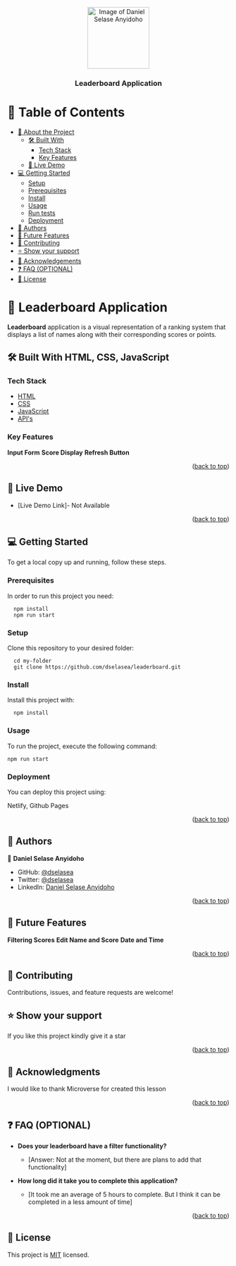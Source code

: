 <a name="readme-top"></a>
<div align="center">

  <img src="https://avatars.githubusercontent.com/u/9299437?v=4" alt="Image of Daniel Selase Anyidoho" width="140"  height="auto" />
  <br/>

  <h3><b>Leaderboard Application</b></h3>

</div>

# 📗 Table of Contents

- [📖 About the Project](#about-project)
  - [🛠 Built With](#built-with)
    - [Tech Stack](#tech-stack)
    - [Key Features](#key-features)
  - [🚀 Live Demo](#live-demo)
- [💻 Getting Started](#getting-started)
  - [Setup](#setup)
  - [Prerequisites](#prerequisites)
  - [Install](#install)
  - [Usage](#usage)
  - [Run tests](#run-tests)
  - [Deployment](#triangular_flag_on_post-deployment)
- [👥 Authors](#authors)
- [🔭 Future Features](#future-features)
- [🤝 Contributing](#contributing)
- [⭐️ Show your support](#support)
- [🙏 Acknowledgements](#acknowledgements)
- [❓ FAQ (OPTIONAL)](#faq)
- [📝 License](#license)


# 📖 Leaderboard Application <a name="about-project"></a>


**Leaderboard** application is a visual representation of a ranking system that displays a list of names along with their corresponding scores or points. 

## 🛠 Built With <a name="built-with">HTML, CSS, JavaScript</a>

### Tech Stack <a name="tech-stack"></a>
  <ul>
    <li><a href="">HTML</a></li>
    <li><a href="">CSS</a></li>
    <li><a href="">JavaScript</a></li>
    <li><a href="">API's</a></li>
  </ul>

### Key Features <a name="key-features"></a>

**Input Form**
**Score Display**
**Refresh Button**

<p align="right">(<a href="#readme-top">back to top</a>)</p>

## 🚀 Live Demo <a name="live-demo"></a>

- [Live Demo Link]- Not Available

<p align="right">(<a href="#readme-top">back to top</a>)</p>


## 💻 Getting Started <a name="getting-started"></a>


To get a local copy up and running, follow these steps.

### Prerequisites

In order to run this project you need:

```
  npm install
  npm run start
```

### Setup

Clone this repository to your desired folder:

```
  cd my-folder
  git clone https://github.com/dselasea/leaderboard.git
```
### Install

Install this project with:

```
  npm install
```

### Usage

To run the project, execute the following command:

```
npm run start
```

### Deployment

You can deploy this project using:

Netlify, Github Pages

<p align="right">(<a href="#readme-top">back to top</a>)</p>

## 👥 Authors <a name="authors"></a>

👤 **Daniel Selase Anyidoho**

- GitHub: [@dselasea](https://github.com/dselasea)
- Twitter: [@dselasea](https://twitter.com/dselasea)
- LinkedIn: [Daniel Selase Anyidoho](https://linkedin.com/in/dselasea)

<p align="right">(<a href="#readme-top">back to top</a>)</p>

## 🔭 Future Features <a name="future-features"></a>

**Filtering Scores**
**Edit Name and Score**
**Date and Time**

<p align="right">(<a href="#readme-top">back to top</a>)</p>

## 🤝 Contributing <a name="contributing"></a>

Contributions, issues, and feature requests are welcome!

## ⭐️ Show your support <a name="support"></a>

If you like this project kindly give it a star

<p align="right">(<a href="#readme-top">back to top</a>)</p>

## 🙏 Acknowledgments <a name="acknowledgements"></a>

I would like to thank Microverse for created this lesson

<p align="right">(<a href="#readme-top">back to top</a>)</p>

## ❓ FAQ (OPTIONAL) <a name="faq"></a>


- **Does your leaderboard have a filter functionality?**

  - [Answer: Not at the moment, but there are plans to add that functionality]

- **How long did it take you to complete this application?**

  - [It took me an average of 5 hours to complete. But I think it can be completed in a less amount of time]

<p align="right">(<a href="#readme-top">back to top</a>)</p>

## 📝 License <a name="license"></a>

This project is [MIT](./LICENSE.md) licensed.
